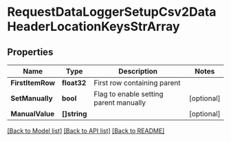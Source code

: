# RequestDataLoggerSetupCsv2DataHeaderLocationKeysStrArray

## Properties

Name | Type | Description | Notes
------------ | ------------- | ------------- | -------------
**FirstItemRow** | **float32** | First row containing parent | 
**SetManually** | **bool** | Flag to enable setting parent manually | [optional] 
**ManualValue** | **[]string** |  | [optional] 

[[Back to Model list]](../README.md#documentation-for-models) [[Back to API list]](../README.md#documentation-for-api-endpoints) [[Back to README]](../README.md)


